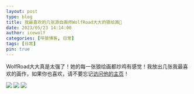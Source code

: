 ```yaml
---
layout: post
type: blog
title: 我最喜欢的几张源自画师WolfRoad大大的狼绘画🐺
date: 2023/05/23 14:14:00
author: icewolf
categories: [咩狼博客, 日常]
tags: [日常]
pin: true
---
```



WolfRoad大大真是太强了！她的每一张狼绘画都炒鸡有感觉！我放出几张我最喜欢的画作，如果你也喜欢，请不要忘记[访问他的主页](https://www.furaffinity.net/user/wolfsroad/)！

![](https://wolf.snowlyicewolf.club/assets/img/post/WolfRoad/WolfRoad-0.jpg)
![](https://wolf.snowlyicewolf.club/assets/img/post/WolfRoad/WolfRoad-1.jpg)
![](https://wolf.snowlyicewolf.club/assets/img/post/WolfRoad/WolfRoad-2.jpg)
